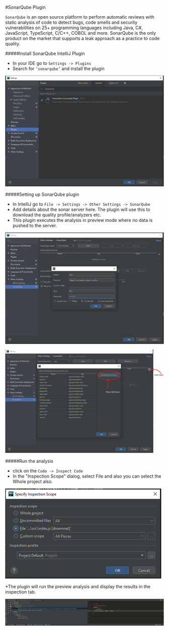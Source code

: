#SonarQube Plugin

`SonarQube` is an open source platform to perform automatic reviews with static analysis of code to detect bugs, code smells and security vulnerabilities on 25+ programming languages including Java, C#, JavaScript, TypeScript, C/C++, COBOL and more. SonarQube is the only product on the market that supports a leak approach as a practice to code quality.



#####Install SonarQube IntelliJ Plugin
* In your IDE go to `Settings -> Plugins`
* Search for `‘sonarqube’` and install the plugin

![install](https://github.com/CharmiTrambadiya/Documents/blob/master/images/installplugin.PNG)


#####Setting up SonarQube plugin
* In IntelliJ go to `File -> Settings -> Other Settings -> SonarQube`
* Add details about the sonar server here. The plugin will use this to download the    quality profile/analyzers etc.
* This plugin executes the analysis in preview mode where no data is pushed to the     server.

![install](https://github.com/CharmiTrambadiya/Documents/blob/master/images/sever.PNG)

![install](https://github.com/CharmiTrambadiya/Documents/blob/master/images/settings.PNG)


#####Run the analysis
* click on the `Code -> Inspect Code`
* In the "Inspection Scope" dialog, select File and also you can select the Whole project also.

![install](https://github.com/CharmiTrambadiya/Documents/blob/master/images/inspectcode.PNG)

*The plugin will run the preview analysis and display the results in the inspection tab.

![install](https://github.com/CharmiTrambadiya/Documents/blob/master/images/result.PNG)
